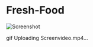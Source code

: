 ﻿# Fresh-Food
![Screenshot](https://github.com/erkanorhan/Fresh-Food/assets/159720515/cd35d8d8-d0d1-4b92-8dfa-6e4dbee71825)

gif
Uploading Screenvideo.mp4…










